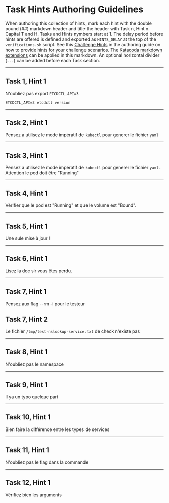 # Task Hints Authoring Guidelines

When authoring this collection of hints, mark each hint with the double pound (##) markdown header and title the header with Task n, Hint n. Capital T and H. Tasks and Hints nymbers start at 1. The delay period before hints are offered is defined and exported as `HINTS_DELAY` at the top of the `verifications.sh` script. See this [Challenge Hints](https://www.katacoda.community/challenges.html#ui-example) in the authoring guide on how to provide hints for your challenge scenarios. The [Katacoda markdown extensions](https://www.katacoda.community/scenario-syntax.html#katacoda-s-markdown-extensions) can be applied in this markdown. An optional horizontal divider (`---`) can be added before each Task section.

---

## Task 1, Hint 1

N'oubliez pas export `ETCDCTL_API=3`

`ETCDCTL_API=3 etcdctl version`

---

## Task 2, Hint 1

Pensez a utilisez le mode impératif de `kubectl` pour generer le fichier `yaml`

---

## Task 3, Hint 1

Pensez a utilisez le mode impératif de `kubectl` pour generer le fichier `yaml`. Attention le pod doit être "Running"


---

## Task 4, Hint 1

Vérifier que le pod est "Running" et que le volume est "Bound".


---

## Task 5, Hint 1

Une sule mise à jour !

---

## Task 6, Hint 1

Lisez la doc sir vous êtes perdu.

---
## Task 7, Hint 1

Pensez aux flag --rm -i pour le testeur

## Task 7, Hint 2

Le fichier `/tmp/test-nslookup-service.txt` de check n'existe pas

---
## Task 8, Hint 1

N'oubliez pas le namespace


---
## Task 9, Hint 1

Il ya un typo quelque part

---
## Task 10, Hint 1

Bien faire la différence entre les types de services


---
## Task 11, Hint 1

N'oubliez pas le flag dans la commande

---
## Task 12, Hint 1

Vérifiez bien les arguments
